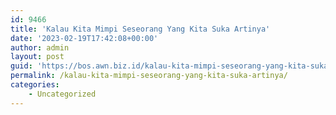 ```yaml
---
id: 9466
title: 'Kalau Kita Mimpi Seseorang Yang Kita Suka Artinya'
date: '2023-02-19T17:42:08+00:00'
author: admin
layout: post
guid: 'https://bos.awn.biz.id/kalau-kita-mimpi-seseorang-yang-kita-suka-artinya/'
permalink: /kalau-kita-mimpi-seseorang-yang-kita-suka-artinya/
categories:
    - Uncategorized
---
```


